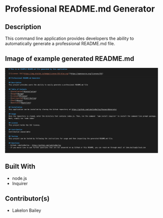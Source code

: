 # Professional README.md Generator

## Description
This command line application provides developers the ability to automatically generate a professional README.md file. 

## Image of example generated README.md
![image](./images/Example_README.md.png)
## Built With
- node.js
- Inquirer

## Contributor(s)
- Lakelon Bailey
